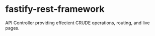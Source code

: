 # fastify-rest-framework
 API Controller providing effecient CRUDE operations, routing, and live pages.
